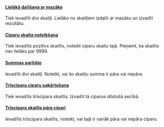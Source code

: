 #### [Lielākā dalīšana ar mazāko](https://evaluauto.com/c991d58c-097d-43d7-98c7-be69764c9a86)

Tiek ievadīti divi skaitļi. Lielāko no skaitļiem izdalīt ar mazāko un izvadīt rezultātu.

#### [Ciparu skaita noteikšana](https://evaluauto.com/dc34cd3e-2043-4c6b-a526-3daad5f21fc9)

Tiek ievadīts pozitīvs skaitlis, noteikt ciparu skaitu tajā. Pieņemt, ka skaitlis nav lielāks par 9999.

#### [Summas paritāte](https://evaluauto.com/e60d7b8f-6e38-46fc-896b-102e206380c4)

Ievadīti divi skaitļi. Noteikt, vai šo skaitļu summa ir pāra vai nepāra.

#### [Trīscipara ciparu sakārtošana](https://evaluauto.com/0704a66c-2cb7-4535-9e9d-3514406c786f)

Tiek ievadīts trīscipara skaitlis. Izvadīt tā ciparus dilstošā secībā.

#### [Trīscipara skaitļa pāra cipari](https://evaluauto.com/4fa9ed1b-9394-4f8c-a03b-163736a6b047)

Ievadīts trīscipara skaitlis, noteikt, vai tajā ir vairāk pāra vai nepāra ciparu.
